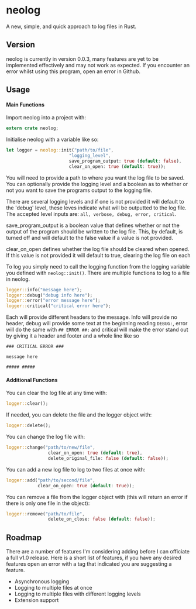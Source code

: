# neolog
A new, simple, and quick approach to log files in Rust.
## Version
neolog is currently in version 0.0.3, many features are yet to be implemented effectively and may not work as expected. If you encounter an error whilst using this program, open an error in Github.
## Usage
#### Main Functions
Import neolog into a project with:
```rust
extern crate neolog;
```
Initialise neolog with a variable like so:
```rust
let logger = neolog::init("path/to/file", 
                        "logging_level",
                        save_program_output: true (default: false), 
                        clear_on_open: true (default: true));
```
You will need to provide a path to where you want the log file to be saved. You can optionally provide the logging level and a boolean as to whether or not you want to save the programs output to the logging file.

There are several logging levels and if one is not provided it will default to the 'debug' level, these leves indicate what will be outputted to the log file. The accepted level inputs are: `all, verbose, debug, error, critical`.

save_program_output is a boolean value that defines whether or not the output of the program should be written to the log file. This, by default, is turned off and will default to the false value if a value is not provided.

clear_on_open defines whether the log file should be cleared when opened. If this value is not provided it will default to true, clearing the log file on each

To log you simply need to call the logging function from the logging variable you defined with `neolog::init()`. There are multiple functions to log to a file in neolog.
```rust
logger::info("message here");
logger::debug("debug info here");
logger::error("error message here");
logger::critical("critical error here");
```
Each will provide different headers to the message. Info will provide no header, debug will provide some text at the beginning reading `DEBUG:`, error will do the same with `## ERROR ##:` and critical will make the error stand out by giving it a header and footer and a whole line like so
```
### CRITICAL ERROR ###

message here

##### #####
```
#### Additional Functions
You can clear the log file at any time with:
```rust
logger::clear();
```
If needed, you can delete the file and the logger object with:
```rust
logger::delete();
```
You can change the log file with:
```rust
logger::change("path/to/new/file", 
                clear_on_open: true (default: true),
                delete_original_file: false (default: false));
```
You can add a new log file to log to two files at once with:
```rust
logger::add("path/to/second/file", 
            clear_on_open: true (default: true));
```
You can remove a file from the logger object with (this will return an error if there is only one file in the object):
```rust
logger::remove("path/to/file",
                delete_on_close: false (default: false));
```
## Roadmap
There are a number of features I'm considering adding before I can officiate a full v1.0 release. Here is a short list of features, if you have any desired features open an error with a tag that indicated you are suggesting a feature.
* Asynchronous logging
* Logging to multiple files at once
* Logging to multiple files with different logging levels
* Extension support